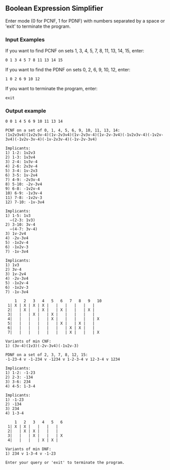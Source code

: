 ## Boolean Expression Simplifier
Enter mode (0 for PCNF, 1 for PDNF) with numbers separated by a space or 'exit' to terminate the program.
### Input Examples
If you want to find PCNF on sets 1, 3, 4, 5, 7, 8, 11, 13, 14, 15, enter:
```
0 1 3 4 5 7 8 11 13 14 15
```
If you want to find the PDNF on sets 0, 2, 6, 9, 10, 12, enter:
```
1 0 2 6 9 10 12
```
If you want to terminate the program, enter:
```
exit
```
### Output example
```
0 0 1 4 5 6 9 10 11 13 14
```
```
PCNF on a set of 0, 1, 4, 5, 6, 9, 10, 11, 13, 14:
(1v2v3v4)(1v2v3v-4)(1v-2v3v4)(1v-2v3v-4)(1v-2v-3v4)(-1v2v3v-4)(-1v2v-3v4)(-1v2v-3v-4)(-1v-2v3v-4)(-1v-2v-3v4)

Implicants:
1) 1-2: 1v2v3
2) 1-3: 1v3v4
3) 2-4: 1v3v-4
4) 2-6: 2v3v-4
5) 3-4: 1v-2v3
6) 3-5: 1v-2v4
7) 4-9: -2v3v-4
8) 5-10: -2v-3v4
9) 6-8: -1v2v-4
10) 6-9: -1v3v-4
11) 7-8: -1v2v-3
12) 7-10: -1v-3v4

Implicants:
1) 1-5: 1v3
  —(2-3: 1v3)
2) 3-10: 3v-4
  —(4-7: 3v-4)
3) 1v-2v4
4) -2v-3v4
5) -1v2v-4
6) -1v2v-3
7) -1v-3v4

Implicants:
1) 1v3
2) 3v-4
3) 1v-2v4
4) -2v-3v4
5) -1v2v-4
6) -1v2v-3
7) -1v-3v4

    1   2   3   4   5   6   7   8   9   10 
 1| X | X | X | X |   |   |   |   |   |   
 2|   | X |   | X |   | X |   |   | X |   
 3|   |   | X |   | X |   |   |   |   |   
 4|   |   |   |   | X |   |   |   |   | X 
 5|   |   |   |   |   | X |   | X |   |   
 6|   |   |   |   |   |   | X | X |   |   
 7|   |   |   |   |   |   | X |   |   | X 

Variants of min CNF:
1) (3v-4)(1v3)(-2v-3v4)(-1v2v-3)

PDNF on a set of 2, 3, 7, 8, 12, 15:
-1-23-4 v -1-234 v -1234 v 1-2-3-4 v 12-3-4 v 1234

Implicants:
1) 1-2: -1-23
2) 2-3: -134
3) 3-6: 234
4) 4-5: 1-3-4

Implicants:
1) -1-23
2) -134
3) 234
4) 1-3-4

    1   2   3   4   5   6 
 1| X | X |   |   |   |   
 2|   | X | X |   |   |   
 3|   |   | X |   |   | X 
 4|   |   |   | X | X |   

Variants of min DNF:
1) 234 v 1-3-4 v -1-23

Enter your query or 'exit' to terminate the program.
```
